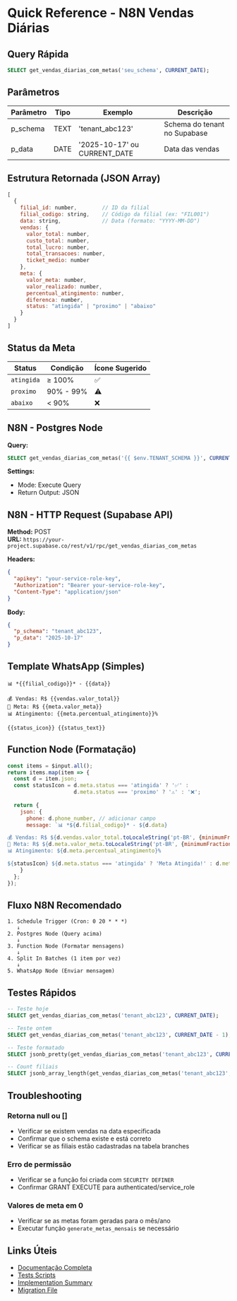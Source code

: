 # Quick Reference - N8N Vendas Diárias

## Query Rápida

```sql
SELECT get_vendas_diarias_com_metas('seu_schema', CURRENT_DATE);
```

## Parâmetros

| Parâmetro | Tipo | Exemplo | Descrição |
|-----------|------|---------|-----------|
| p_schema | TEXT | 'tenant_abc123' | Schema do tenant no Supabase |
| p_data | DATE | '2025-10-17' ou CURRENT_DATE | Data das vendas |

## Estrutura Retornada (JSON Array)

```javascript
[
  {
    filial_id: number,        // ID da filial
    filial_codigo: string,    // Código da filial (ex: "FIL001")
    data: string,             // Data (formato: "YYYY-MM-DD")
    vendas: {
      valor_total: number,
      custo_total: number,
      total_lucro: number,
      total_transacoes: number,
      ticket_medio: number
    },
    meta: {
      valor_meta: number,
      valor_realizado: number,
      percentual_atingimento: number,
      diferenca: number,
      status: "atingida" | "proximo" | "abaixo"
    }
  }
]
```

## Status da Meta

| Status | Condição | Ícone Sugerido |
|--------|----------|----------------|
| `atingida` | ≥ 100% | ✅ |
| `proximo` | 90% - 99% | ⚠️ |
| `abaixo` | < 90% | ❌ |

## N8N - Postgres Node

**Query:**
```sql
SELECT get_vendas_diarias_com_metas('{{ $env.TENANT_SCHEMA }}', CURRENT_DATE)
```

**Settings:**
- Mode: Execute Query
- Return Output: JSON

## N8N - HTTP Request (Supabase API)

**Method:** POST  
**URL:** `https://your-project.supabase.co/rest/v1/rpc/get_vendas_diarias_com_metas`

**Headers:**
```json
{
  "apikey": "your-service-role-key",
  "Authorization": "Bearer your-service-role-key",
  "Content-Type": "application/json"
}
```

**Body:**
```json
{
  "p_schema": "tenant_abc123",
  "p_data": "2025-10-17"
}
```

## Template WhatsApp (Simples)

```
📊 *{{filial_codigo}}* - {{data}}

💰 Vendas: R$ {{vendas.valor_total}}
🎯 Meta: R$ {{meta.valor_meta}}
📊 Atingimento: {{meta.percentual_atingimento}}%

{{status_icon}} {{status_text}}
```

## Function Node (Formatação)

```javascript
const items = $input.all();
return items.map(item => {
  const d = item.json;
  const statusIcon = d.meta.status === 'atingida' ? '✅' : 
                     d.meta.status === 'proximo' ? '⚠️' : '❌';
  
  return {
    json: {
      phone: d.phone_number, // adicionar campo
      message: `📊 *${d.filial_codigo}* - ${d.data}

💰 Vendas: R$ ${d.vendas.valor_total.toLocaleString('pt-BR', {minimumFractionDigits: 2})}
🎯 Meta: R$ ${d.meta.valor_meta.toLocaleString('pt-BR', {minimumFractionDigits: 2})}
📊 Atingimento: ${d.meta.percentual_atingimento}%

${statusIcon} ${d.meta.status === 'atingida' ? 'Meta Atingida!' : d.meta.status === 'proximo' ? 'Quase lá!' : 'Abaixo da Meta'}`
    }
  };
});
```

## Fluxo N8N Recomendado

```
1. Schedule Trigger (Cron: 0 20 * * *)
   ↓
2. Postgres Node (Query acima)
   ↓
3. Function Node (Formatar mensagens)
   ↓
4. Split In Batches (1 item por vez)
   ↓
5. WhatsApp Node (Enviar mensagem)
```

## Testes Rápidos

```sql
-- Teste hoje
SELECT get_vendas_diarias_com_metas('tenant_abc123', CURRENT_DATE);

-- Teste ontem
SELECT get_vendas_diarias_com_metas('tenant_abc123', CURRENT_DATE - 1);

-- Teste formatado
SELECT jsonb_pretty(get_vendas_diarias_com_metas('tenant_abc123', CURRENT_DATE));

-- Count filiais
SELECT jsonb_array_length(get_vendas_diarias_com_metas('tenant_abc123', CURRENT_DATE));
```

## Troubleshooting

### Retorna null ou []
- Verificar se existem vendas na data especificada
- Confirmar que o schema existe e está correto
- Verificar se as filiais estão cadastradas na tabela branches

### Erro de permissão
- Verificar se a função foi criada com `SECURITY DEFINER`
- Confirmar GRANT EXECUTE para authenticated/service_role

### Valores de meta em 0
- Verificar se as metas foram geradas para o mês/ano
- Executar função `generate_metas_mensais` se necessário

## Links Úteis

- [Documentação Completa](./N8N_QUERIES.md)
- [Tests Scripts](./test_vendas_diarias_query.sql)
- [Implementation Summary](./IMPLEMENTATION_SUMMARY.md)
- [Migration File](../supabase/migrations/046_create_n8n_vendas_diarias_function.sql)
